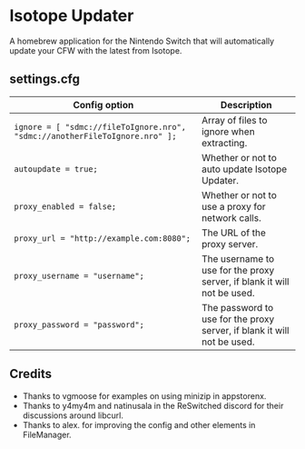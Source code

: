 # Isotope Updater

A homebrew application for the Nintendo Switch that will automatically update your CFW with the latest from Isotope.

## settings.cfg

| Config option                                                               | Description
| --------------------------------------------------------------------------- | ---
| `ignore = [ "sdmc://fileToIgnore.nro", "sdmc://anotherFileToIgnore.nro" ];` | Array of files to ignore when extracting.
| `autoupdate = true;`                                                        | Whether or not to auto update Isotope Updater.
| `proxy_enabled = false;`                                                    | Whether or not to use a proxy for network calls.
| `proxy_url = "http://example.com:8080";`                                    | The URL of the proxy server.
| `proxy_username = "username";`                                              | The username to use for the proxy server, if blank it will not be used.
| `proxy_password = "password";`                                              | The password to use for the proxy server, if blank it will not be used.

## Credits

* Thanks to vgmoose for examples on using minizip in appstorenx.
* Thanks to y4my4m and natinusala in the ReSwitched discord for their discussions around libcurl.
* Thanks to alex. for improving the config and other elements in FileManager.
